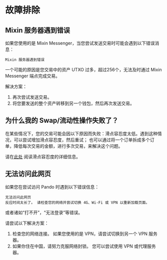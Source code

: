 # 故障排除

## Mixin 服务器遇到错误

如果您使用的是 Mixin Messenger，当您尝试发送交易时可能会遇到以下错误消息：

```
Mixin 服务器遇到错误
```

一个可能的原因是您交易中的资产 UTXO 过多，超过256个，无法及时通过 Mixin Messenger 端点完成交易。

解决方案：

1. 再次尝试发送交易。
2. 将您要发送的整个资产转移到另一个钱包，然后再次发送交易。

## 为什么我的 Swap/流动性操作失败了？

在某些情况下，您的交易可能会因以下原因而失败：滑点容忍度太低。遇到这种情况，可以尝试增加滑点容忍度，然后重试；
也可以通过将一个订单拆成多个订单，降低每次交易的金额，进行多次交易，来解决这个问题。

请在[此处](./trade.md#slippage-tolerance) 阅读滑点容忍度的详细信息。

## 无法访问此网页

如果您在尝试访问 Pando 时遇到以下错误信息：

```
无法访问此网页
反应时间太长了。 请检查您的网络并尝试切换 4G、Wi-Fi 或 VPN 以重新加载页面。
```

或者诸如“打不开”，“无法登录”等错误。

请尝试以下解决方案：
1. 检查您的网络连接。 如果您使用的是 VPN，请尝试切换到另一个 VPN 服务器。
2. 如果你住在中国，请努力克服网络封锁。 您可以尝试使用 VPN 或代理服务器。
